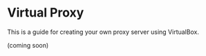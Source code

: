 # Virtual Proxy
This is a guide for creating your own proxy server using VirtualBox.



(coming soon)
